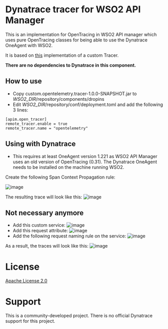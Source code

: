 # Dynatrace tracer for WSO2 API Manager

This is an implementation for OpenTracing in WSO2 API manager which uses pure OpenTracing classes for being able to use the Dynatrace OneAgent with WSO2.

It is based on [this](https://apim.docs.wso2.com/en/3.2.0/administer/logging-and-monitoring/monitoring/monitoring-with-opentracing/#use-custom-tracer-implementation) implementation of a custom Tracer.

**There are no dependencies to Dynatrace in this component.**

## How to use
- Copy custom.opentelemetry.tracer-1.0.0-SNAPSHOT.jar to *WSO2_DIR*/repository/components/dropins
- Edit *WSO2_DIR*/repository/conf/deployment.toml and add the following 3 lines:
```
[apim.open_tracer]
remote_tracer.enable = true
remote_tracer.name = "opentelemetry"
```

## Using with Dynatrace
- This requires at least OneAgent version 1.221 as WSO2 API Manager uses an old version of OpenTracing (0.31). The Dynatrace OneAgent needs to be installed on the machine running WSO2.

Create the following Span Context Propagation rule:

![image](https://user-images.githubusercontent.com/48479537/134140123-e2033e9a-862f-4c54-8d16-e27b6b2099ff.png)

The resulting trace will look like this:
![image](https://user-images.githubusercontent.com/48479537/134142593-9bf54e7d-ccd3-4fa1-9947-85439d35bfbc.png)



## Not necessary anymore
  * Add this custom service:
![image](https://user-images.githubusercontent.com/48479537/128139727-9676a0cb-00d1-4d84-9ce4-731505bde9ef.png)
  * Add this request attribute:
![image](https://user-images.githubusercontent.com/48479537/128139850-b8f927f8-38b1-49b2-8d62-1243fa71ed5a.png)
  * Add the following request naming rule on the service:
![image](https://user-images.githubusercontent.com/48479537/128140107-681d3fc3-3e3a-4160-bf6e-deb46d033c6b.png)


As a result, the traces will look like this:
![image](https://user-images.githubusercontent.com/48479537/128140380-c14f909f-9c9d-4b07-8393-060343abaf65.png)

# License

[Apache License 2.0](https://github.com/tbrandl-dynatrace/wso2-apimanager-dynatrace/blob/05102e2f98571479a0f4aed7a555e479d01b110d/custom.opentelemetry.tracer/target/maven-shared-archive-resources/META-INF/LICENSE)

# Support
This is a community-developed project. There is no official Dynatrace support for this project.
